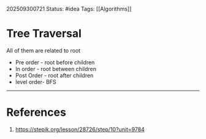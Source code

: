 202509300721
Status: #idea
Tags: [[Algorithms]]

# Tree Traversal

All of them are related to root
- Pre order - root before children
- In order - root between children
- Post Order - root after children
- level order- BFS
---
# References

1. https://stepik.org/lesson/28726/step/10?unit=9784